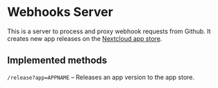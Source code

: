 # Webhooks Server

This is a server to process and proxy webhook requests from Github.
It creates new app releases on the [Nextcloud app store](https://apps.nextcloud.com).

## Implemented methods
`/release?app=APPNAME` – Releases an app version to the app store.
